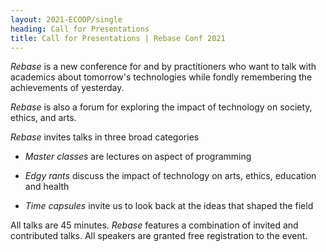 ```yaml
---
layout: 2021-ECOOP/single
heading: Call for Presentations
title: Call for Presentations | Rebase Conf 2021
---
```


*Rebase* is a new conference for and by practitioners who want to talk with
academics about tomorrow's technologies while fondly remembering the
achievements of yesterday.

*Rebase* is also a forum for exploring the impact of technology on society,
ethics, and arts.

*Rebase* invites talks in three broad categories

  - _Master classes_  are lectures on aspect of  programming

  - _Edgy rants_ discuss the impact of technology on arts, ethics, education
     and health

  - _Time capsules_ invite us to look back at the ideas that shaped the
    field

All talks are 45 minutes. *Rebase* features a combination of invited and
contributed talks. All speakers are granted free registration to the event.

